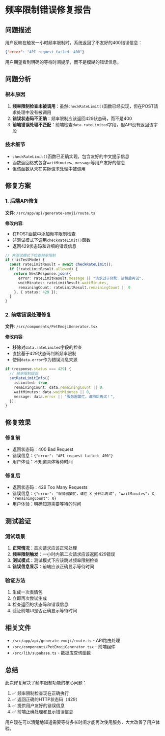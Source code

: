 # 频率限制错误修复报告

## 问题描述

用户反映在触发一小时频率限制时，系统返回了不友好的400错误信息：
```json
{"error": "API request failed: 400"}
```

用户期望看到明确的等待时间提示，而不是模糊的错误信息。

## 问题分析

### 根本原因
1. **频率限制检查未被调用**：虽然`checkRateLimit()`函数已经实现，但在POST请求处理中没有被调用
2. **错误状态码不正确**：频率限制应该返回429状态码，而不是400
3. **前端错误处理不匹配**：前端检查`data.rateLimited`字段，但API没有返回该字段

### 技术细节
- `checkRateLimit()`函数已正确实现，包含友好的中文提示信息
- 函数返回格式包含`waitMinutes`、`message`等用户友好的信息
- 但该函数从未在实际请求处理中被调用

## 修复方案

### 1. 后端API修复

**文件**: `/src/app/api/generate-emoji/route.ts`

**修改内容**:
- 在POST函数中添加频率限制检查
- 非测试模式下调用`checkRateLimit()`函数
- 返回429状态码和详细的错误信息

```typescript
// 非测试模式下检查频率限制
if (!isTestMode) {
  const rateLimitResult = await checkRateLimit();
  if (!rateLimitResult.allowed) {
    return NextResponse.json({ 
      error: rateLimitResult.message || "请求过于频繁，请稍后再试",
      waitMinutes: rateLimitResult.waitMinutes,
      remainingCount: rateLimitResult.remainingCount || 0
    }, { status: 429 });
  }
}
```

### 2. 前端错误处理修复

**文件**: `/src/components/PetEmojiGenerator.tsx`

**修改内容**:
- 移除对`data.rateLimited`字段的检查
- 直接基于429状态码判断频率限制
- 使用`data.error`作为错误消息来源

```typescript
if (response.status === 429) {
  // 频率限制错误
  setRateLimitInfo({
    isLimited: true,
    remainingCount: data.remainingCount || 0,
    waitMinutes: data.waitMinutes || 0,
    message: data.error || "服务器繁忙，请稍后再试！",
  });
}
```

## 修复效果

### 修复前
- 返回状态码：400 Bad Request
- 错误信息：`{"error": "API request failed: 400"}`
- 用户体验：不知道具体等待时间

### 修复后
- 返回状态码：429 Too Many Requests
- 错误信息：`{"error": "服务器繁忙，请在 X 分钟后再试", "waitMinutes": X, "remainingCount": 0}`
- 用户体验：明确知道需要等待的时间

## 测试验证

### 测试场景
1. **正常情况**：首次请求应该正常处理
2. **频率限制触发**：一小时内第二次请求应该返回429错误
3. **测试模式**：测试模式下应该跳过频率限制检查
4. **错误信息显示**：前端应该正确显示等待时间

### 验证方法
1. 生成一次表情包
2. 立即再次尝试生成
3. 检查返回的状态码和错误信息
4. 验证前端UI是否正确显示等待时间

## 相关文件

- `/src/app/api/generate-emoji/route.ts` - API路由处理
- `/src/components/PetEmojiGenerator.tsx` - 前端组件
- `/src/lib/supabase.ts` - 数据库查询函数

## 总结

此次修复解决了频率限制功能的核心问题：
1. ✅ 频率限制检查现在正确执行
2. ✅ 返回正确的HTTP状态码（429）
3. ✅ 提供用户友好的错误信息
4. ✅ 前端正确处理和显示错误信息

用户现在可以清楚地知道需要等待多长时间才能再次使用服务，大大改善了用户体验。